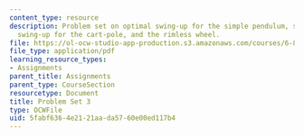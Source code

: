 ```yaml
---
content_type: resource
description: Problem set on optimal swing-up for the simple pendulum, single-pump
  swing-up for the cart-pole, and the rimless wheel.
file: https://ol-ocw-studio-app-production.s3.amazonaws.com/courses/6-832-underactuated-robotics-spring-2009/5fabf6364e2121aada5760e00ed117b4_MIT6_832s09_pset03.pdf
file_type: application/pdf
learning_resource_types:
- Assignments
parent_title: Assignments
parent_type: CourseSection
resourcetype: Document
title: Problem Set 3
type: OCWFile
uid: 5fabf636-4e21-21aa-da57-60e00ed117b4
---
```

